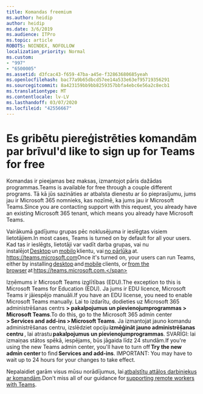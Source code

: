 ```yaml
---
title: Komandas freemium
ms.author: heidip
author: heidip
ms.date: 3/6/2019
ms.audience: ITPro
ms.topic: article
ROBOTS: NOINDEX, NOFOLLOW
localization_priority: Normal
ms.custom:
- "997"
- "6500005"
ms.assetid: d3fcac43-f659-47ba-a45e-f32863680685yeah
ms.openlocfilehash: bac77a9b65dbcd57ee14a533e63ef95719356291
ms.sourcegitcommit: 8a423159bb9bb8259357bbfa4ebc6e56a2c8ecb1
ms.translationtype: MT
ms.contentlocale: lv-LV
ms.lasthandoff: 03/07/2020
ms.locfileid: "42556667"
---
```

# <a name="id-like-to-sign-up-for-teams-for-free"></a><span data-ttu-id="6507d-102">Es gribētu piereģistrēties komandām par brīvu</span><span class="sxs-lookup"><span data-stu-id="6507d-102">I'd like to sign up for Teams for free</span></span>

<span data-ttu-id="6507d-103">Komandas ir pieejamas bez maksas, izmantojot pāris dažādas programmas.</span><span class="sxs-lookup"><span data-stu-id="6507d-103">Teams is available for free through a couple different programs.</span></span> <span data-ttu-id="6507d-104">Tā kā jūs sazināties ar atbalsta dienestu ar šo pieprasījumu, jums jau ir Microsoft 365 nomnieks, kas nozīmē, ka jums jau ir Microsoft Teams.</span><span class="sxs-lookup"><span data-stu-id="6507d-104">Since you are contacting support with this request, you already have an existing Microsoft 365 tenant, which means you already have Microsoft Teams.</span></span>

<span data-ttu-id="6507d-105">Vairākumā gadījumu grupas pēc noklusējuma ir ieslēgtas visiem lietotājiem.</span><span class="sxs-lookup"><span data-stu-id="6507d-105">In most cases, Teams is turned on by default for all your users.</span></span> <span data-ttu-id="6507d-106">Kad tas ir ieslēgts, lietotāji var vadīt darba grupas, vai nu instalējot [Desktop](https://office.visualstudio.com/MAX/_workitems/edit/desktop) un [mobilo](https://office.visualstudio.com/MAX/_workitems/edit/desktop) klientu, vai [no pārlūka](https://docs.microsoft.com/en-us/MicrosoftTeams/get-clients#mobile-clients) at. https://teams.microsoft.com</span><span class="sxs-lookup"><span data-stu-id="6507d-106">Once it's turned on, your users can run Teams, either by installing [desktop](https://office.visualstudio.com/MAX/_workitems/edit/desktop) and [mobile](https://office.visualstudio.com/MAX/_workitems/edit/desktop) clients, or [from the browser](https://docs.microsoft.com/en-us/MicrosoftTeams/get-clients#mobile-clients) at https://teams.microsoft.com.</span></span>

<span data-ttu-id="6507d-107">Izņēmums ir Microsoft Teams izglītības (EDU).</span><span class="sxs-lookup"><span data-stu-id="6507d-107">The exception to this is Microsoft Teams for Education (EDU).</span></span> <span data-ttu-id="6507d-108">Ja jums ir EDU licence, Microsoft Teams ir jāiespējo manuāli.</span><span class="sxs-lookup"><span data-stu-id="6507d-108">If you have an EDU license, you need to enable Microsoft Teams manually.</span></span> <span data-ttu-id="6507d-109">Lai to izdarītu, dodieties uz Microsoft 365 administrēšanas centrs **> pakalpojumus un pievienojumprogrammas > Microsoft Teams**.</span><span class="sxs-lookup"><span data-stu-id="6507d-109">To do this, go to the Microsoft 365 admin center **> Services and add-ins > Microsoft Teams**.</span></span> <span data-ttu-id="6507d-110">Ja izmantojat jauno komandu administrēšanas centru, izslēdziet opciju **izmēģināt jauno administrēšanas centru** , lai atrastu **pakalpojumus un pievienojumprogrammas**. SVARĪGI: lai izmaiņas stātos spēkā, iespējams, būs jāgaida līdz 24 stundām.</span><span class="sxs-lookup"><span data-stu-id="6507d-110">If you're using the new Teams admin center, you'll have to turn off **Try the new admin center** to find **Services and add-ins**. IMPORTANT: You may have to wait up to 24 hours for your changes to take effect.</span></span>

<span data-ttu-id="6507d-111">Nepalaidiet garām visus mūsu norādījumus, lai [atbalstītu attālos darbiniekus ar komandām](https://docs.microsoft.com/en-us/MicrosoftTeams/support-remote-work-with-teams).</span><span class="sxs-lookup"><span data-stu-id="6507d-111">Don't miss all of our guidance for [supporting remote workers with Teams](https://docs.microsoft.com/en-us/MicrosoftTeams/support-remote-work-with-teams).</span></span>
